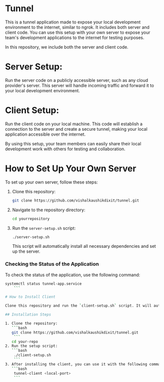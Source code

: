 # Tunnel
This is a tunnel application made to expose your local development environment to the internet, similar to ngrok. It includes both server and client code. You can use this setup with your own server to expose your team's development applications to the internet for testing purposes.

In this repository, we include both the server and client code.

# Server Setup:
Run the server code on a publicly accessible server, such as any cloud provider's server. This server will handle incoming traffic and forward it to your local development environment.

# Client Setup:
Run the client code on your local machine. This code will establish a connection to the server and create a secure tunnel, making your local application accessible over the internet.

By using this setup, your team members can easily share their local development work with others for testing and collaboration.

# How to Set Up Your Own Server

To set up your own server, follow these steps:

1. Clone this repository:

    ```bash
    git clone https://github.com/vishalkaushikdixit/tunnel.git
    ```

2. Navigate to the repository directory:

    ```bash
    cd yourrepository
    ```

3. Run the `server-setup.sh` script:

    ```bash
    ./server-setup.sh
    ```

    This script will automatically install all necessary dependencies and set up the server.

### Checking the Status of the Application

To check the status of the application, use the following command:

```bash
systemctl status tunnel-app.service
    ```

# How to Install Client

Clone this repository and run the `client-setup.sh` script. It will automatically install all necessary dependencies and set up the server.

## Installation Steps

1. Clone the repository:
   ```bash
   git clone https://github.com/vishalkaushikdixit/tunnel.git
    ```
   cd your-repo
2. Run the setup script:
   ```bash
    ./client-setup.sh
    ```
3. After installing the client, you can use it with the following command:
   ```bash
    tunnel-client <local-port>
    ```
